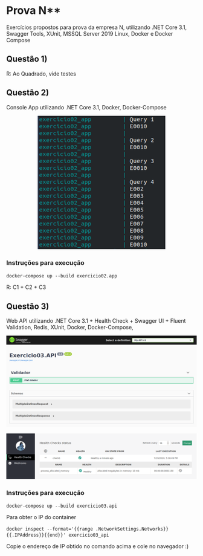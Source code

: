 Prova N**
============
Exercícios propostos para prova da empresa N, utilizando .NET Core 3.1, Swagger Tools, XUnit, MSSQL Server 2019 Linux, Docker e Docker Compose 

## Questão 1)

R: Ao Quadrado, vide testes

## Questão 2)

Console App utilizando .NET Core 3.1, Docker, Docker-Compose

<p align="center">
<img src="./assets/questao2_app.png" alt="Console App Output" width="338">
</p>

### Instruções para execução

```
docker-compose up --build exercicio02.app
```

R: C1 + C2 + C3

## Questão 3)

Web API utilizando .NET Core 3.1 + Health Check + Swagger UI + Fluent Validation, Redis, XUnit, Docker, Docker-Compose,
 
<p align="center">
<img src="./assets/questao3_api_doc.png" alt="Swagger UI" width="738">
</p>
<p align="center">
 <img src="./assets/questao3_api_healthcheck_ui.png" alt="Health Check UI" width="738">
</p>

### Instruções para execução

```
docker-compose up --build exercicio03.api
```

Para obter o IP do container

```
docker inspect --format='{{range .NetworkSettings.Networks}}{{.IPAddress}}{{end}}' exercicio03_api
```

Copie o endereço de IP obtido no comando acima e cole no navegador :)